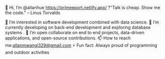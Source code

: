 

👋 Hi, I’m @allanhue   https://primeeport.netlify.app/
     ?"Talk is cheap. Show me the code." – Linus Torvalds

👀 I’m interested in software development combined with data science.
🌱 I’m currently developing on  back-end development and exploring database systems .
💞️ I’m open collaborate on end to end projects, data-driven applications, and open-source contributions.
📫 How to reach me:allanmwangi329@gmail.com
⚡ Fun fact: Always proud of programming and outdoor activities 
